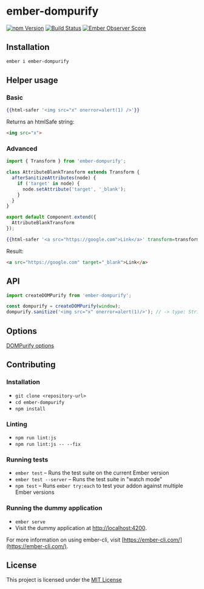 # ember-dompurify

[![npm Version][npm-badge]][npm]
[![Build Status](https://travis-ci.org/jasonmit/ember-dompurify.svg?branch=master)](https://travis-ci.org/jasonmit/ember-dompurify)
[![Ember Observer Score](http://emberobserver.com/badges/ember-dompurify.svg)](http://emberobserver.com/addons/ember-dompurify)

## Installation

```sh
ember i ember-dompurify
```

## Helper usage


### Basic

```hbs
{{html-safer '<img src="x" onerror=alert(1) />'}}
```

Returns an htmlSafe string:
```html
<img src="x">
```

### Advanced

```js
import { Transform } from 'ember-dompurify';

class AttributeBlankTransform extends Transform {
  afterSanitizeAttributes(node) {
    if ('target' in node) {
      node.setAttribute('target', '_blank');
    }
  }
}

export default Component.extend({
  AttributeBlankTransform
});
```

```hbs
{{html-safer '<a src="https://google.com">Link</a>' transform=transform}}
```

Result:

```html
<a src="https://google.com" target="_blank">Link</a>
```

## API

```js
import createDOMPurify from 'ember-dompurify';

const dompurify = createDOMPurify(window);
dompurify.sanitize('<img src="x" onerror=alert(1)/>'); // -> type: String, result: `<img src="x">`
```

## Options

[DOMPurify options](https://github.com/cure53/DOMPurify#can-i-configure-it)

Contributing
------------------------------------------------------------------------------

### Installation

* `git clone <repository-url>`
* `cd ember-dompurify`
* `npm install`

### Linting

* `npm run lint:js`
* `npm run lint:js -- --fix`

### Running tests

* `ember test` – Runs the test suite on the current Ember version
* `ember test --server` – Runs the test suite in "watch mode"
* `npm test` – Runs `ember try:each` to test your addon against multiple Ember versions

### Running the dummy application

* `ember serve`
* Visit the dummy application at [http://localhost:4200](http://localhost:4200).

For more information on using ember-cli, visit [https://ember-cli.com/](https://ember-cli.com/).

License
------------------------------------------------------------------------------

This project is licensed under the [MIT License](LICENSE.md)

[npm]: https://www.npmjs.org/package/ember-dompurify
[npm-badge]: https://img.shields.io/npm/v/ember-dompurify.svg?style=flat-square
